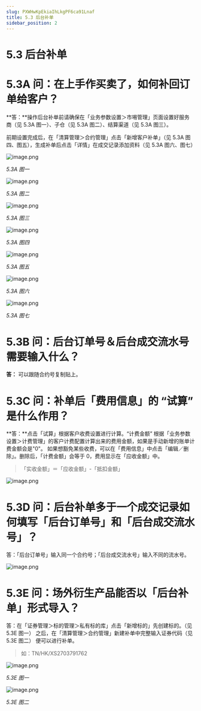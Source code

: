 ```yaml
---
slug: PXWHwKpEkiaIhLkgPF6ca91Lnaf
title: 5.3 后台补单
sidebar_position: 2
---
```



# 5.3 后台补单


# 5.3A 问：在上手作买卖了，如何补回订单给客户？


**答：**操作后台补单前请确保在「业务参数设置＞市埸管理」页面设置好服务商（见 5.3A 图一）、子仓（见 5.3A 图二）、结算渠道（见 5.3A 图三）。


前期设置完成后，在「清算管理＞合约管理」点击「新增客户补单」（见 5.3A 图四、图五），生成补单后点击「详情」在成交记录添加资料（见 5.3A 图六、图七）


![image.png](/assets/492b4f387a69e1d575a837128ee76903.png)


_5.3A 图一_


![image.png](/assets/1307123c279d37b732f248a8a73bc4d7.png)


_5.3A 图二_


![image.png](/assets/f0aed86ef8ead9bc8d57c5d3dd947eed.png)


_5.3A 图三_


![image.png](/assets/7933c861ddca3ca1d4bd36decae24a32.png)


_5.3A 图四_


![image.png](/assets/82c71a844d77355a1c28ad33f3aa94b5.png)


_5.3A 图五_


![image.png](/assets/64e884ca37d397d1065bf4243f6597f3.png)


_5.3A 图六_


![image.png](/assets/294c3adb2999f11e07317ac6165a743d.png)


_5.3A 图七_


# 5.3B 问：后台订单号＆后台成交流水号需要输入什么？


**答：** 可以跟随合约号复制贴上。


# 5.3C 问：补单后「费用信息」的 “试算” 是什么作用？


**答：**点击「试算」根据客户收费设置进行计算。“计费金额” 根据「业务参数设置＞计费管理」的客户计费配置计算出来的费用金额，如果是手动新增的账单计费金额会是"0"。
如果想豁免某些收费，可以在「费用信息」中点击「编辑／删除」。删除后，「计费金额」会等于 0，费用显示在「应收金额」中。

> 「实收金额」＝「应收金额」-「抵扣金额」

![image.png](/assets/53fcb700b243aad4cfa38d5f4a128965.png)


# 5.3D 问：后台补单多于一个成交记录如何填写「后台订单号」和「后台成交流水号」？


答：「后台订单号」输入同一个合约号；「后台成交流水号」输入不同的流水号。


![image.png](/assets/516793fe6b34b5d03891004c8e8d5936.png)


# 5.3E 问：场外衍生产品能否以「后台补单」形式导入？


答：在「证券管理＞标的管理＞私有标的库」点击「新增标的」先创建标的。（见 5.3E 图一）
之后，在「清算管理＞合约管理」新建补单中完整输入证券代码（见 5.3E 图二） 便可以进行补单。

> 如：TN/HK/XS2703791762

![image.png](/assets/a59a5f9c396c1ed45aa613001a7ec7c3.png)


_5.3E 图一_


![image.png](/assets/5c57804609d81ac48952d61c66c9f3af.png)


_5.3E 图二_

